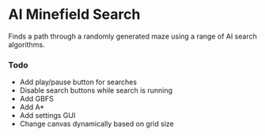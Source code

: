 # AI Minefield Search
Finds a path through a randomly generated maze using a range of AI search algorithms.


### Todo
* Add play/pause button for searches
* Disable search buttons while search is running
* Add GBFS
* Add A*
* Add settings GUI
* Change canvas dynamically based on grid size